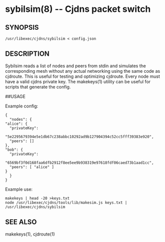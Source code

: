 sybilsim(8) -- Cjdns packet switch
=============================================

## SYNOPSIS

`/usr/libexec/cjdns/sybilsim < config.json`

## DESCRIPTION

Sybilsim reads a list of nodes and peers from stdin and simulates the
corresponding mesh without any actual networking using the same code
as cjdroute.  This is useful for testing and optimizing cjdroute.
Every node must have a valid cjdns private key. The makekeys(1) utility can be
useful for scripts that generate the config.  

##USAGE

Example config:

    {
      "nodes": {
	"alice": {
	  "privateKey":
	    "5e2295679394e5e1db67c238abbc10292ad9b127904394c52cc5fff39383e920",
	  "peers": []
	},
	"bob": {
	  "privateKey":
	    "6569bf3f0d168faa6dfb2912f8ee5ee9b938319e97618fdf06caed73b1aad1cc",
	  "peers": [ "alice" ]
	}
      }
    }

Example use:

    makekeys | head -20 >keys.txt
    node /usr/libexec/cjdns/tools/lib/makesim.js keys.txt |
    /usr/libexec/cjdns/sybilsim

## SEE ALSO

makekeys(1), cjdroute(1)
